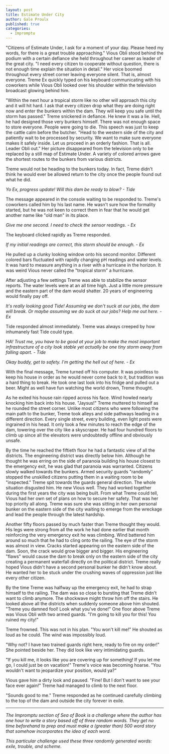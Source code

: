 ```yaml
---
layout: post
title: Estimate Under City
author: Gale Proulx
published: true
categories:
  - Impromptu
---
```


"Citizens of Estimate Under, I ask for a moment of your day. Please heed my words, for there is a great trouble approaching." Vious Obli stood behind the podium with a certain defiance she held throughout her career as leader of the great city. "I need every citizen to cooperate without question, there is not enough time explain the situation in detail." Her voice boomed throughout every street corner leaving everyone silent. That is, almost everyone. Treme Ex quickly typed on his keyboard communicating with his coworkers while Vious Obli looked over his shoulder within the television broadcast glowing behind him.

"Within the next hour a tropical storm like no other will approach this city and it will hit hard. I ask that every citizen drop what they are doing right now and enter the bunkers within the dam. They will keep you safe until the storm has passed." Treme snickered in defiance. He knew it was a lie. Hell, he had designed those very bunkers himself. There was not enough space to store everyone. People were going to die. This speech was just to keep the cattle calm before the butcher. "Head to the western side of the city and patiently wait to be processed by security. We want to make sure everyone makes it safely inside. Let us proceed in an orderly fashion. That is all. Leader Obli out." Her picture disappeared from the television only to be replaced by a still map of Estimate Under. A variety of colored arrows gave the shortest routes to the bunkers from various districts.

Treme would not be heading to the bunkers today. In fact, Treme didn't think he would ever be allowed return to the city once the people found out what he did.

_Yo Ex, progress update! Will this dam be ready to blow? - Tide_

The message appeared in the console waiting to be responded to. Treme's coworkers called him by his last name. He wasn't sure how the formality started, but he was not keen to correct them in fear that he would get another name like "old man" in its place.

_Give me one second. I need to check the sensor readings. - Ex_

The keyboard clicked rapidly as Treme responded.

_If my initial readings are correct, this storm should be enough. - Ex_

He pulled up a clunky looking window onto his second monitor. Different colored bars fluctuated with rapidly changing pH readings and water levels. It was hard to measure anything in a river with a hurricane in the horizon. It was weird Vious never called the "tropical storm" a hurricane.

After adjusting a few settings Treme was able to stabilize the sensor reports. The water levels were at an all time high. Just a little more pressure and the eastern part of the dam would shatter. 20 years of engineering would finally pay off.

_It's really looking good Tide! Assuming we don't suck at our jobs, the dam will break. Or maybe assuming we do suck at our jobs? Help me out here. - Ex_

Tide responded almost immediately. Treme was always creeped by how inhumanely fast Tide could type.

_HA! Trust me, you have to be good at your job to make the most important infrastructure of a city look stable yet actually be one tiny storm away from falling apart. - Tide_

_Okay buddy, get to safety. I'm getting the hell out of here. - Ex_

With the final message, Treme turned off his computer. It was pointless to keep his house in order as he would never come back to it, but tradition was a hard thing to break. He took one last look into his fridge and pulled out a beer. Might as well have fun watching the world drown, Treme thought.

As he exited his house rain ripped across his face. Wind howled nearly knocking him back into his house. "Jaysus!" Treme muttered to himself as he rounded the street corner. Unlike most citizens who were following the main path to the bunker, Treme took alleys and side pathways leading in a different direction. Every single street, every building, even light posts were ingrained in his head. It only took a few minutes to reach the edge of the dam, towering over the city like a skyscraper. He had four hundred floors to climb up since all the elevators were undoubtedly offline and obviously unsafe.

By the time he reached the fiftieth floor he had a fantastic view of all the districts. The engineering district was directly below him. Although he thought he was erring on the side of paranoia building his house closest to the emergency exit, he was glad that paranoia was warranted. Citizens slowly walked towards the bunkers. Armed security guards "randomly" stopped the unskilled citizens putting them in a waiting room to be "inspected." Treme spit towards the guards general direction. The whole situation disgusted him. He new Vious well. They had worked together during the first years the city was being built. From what Treme could tell, Vious had her own set of plans on how to secure her safety. That was her top priority all along. Treme was sure she was sitting in her own personal bunker on the eastern side of the city waiting to emerge from the wreckage and lead the people through the latest hardship.

Another fifty floors passed by much faster than Treme thought they would. His legs were strong from all the work he had done earlier that month reinforcing the very emergency exit he was climbing. Wind battered him around so much that he had to cling onto the railing. The eye of the storm was almost in view. Cracks started appearing on the eastern side of the dam. Soon, the crack would grow bigger and bigger. His engineering "flaws" would cause the dam to break only on the eastern side of the city creating a permanent waterfall directly on the political district. Treme really hoped Vious didn't have a second personal bunker he didn't know about. He wanted her to be stuck under the crushing waves of oppression just like every other citizen.

By the time Treme was halfway up the emergency exit, he had to strap himself to the railing. The dam was so close to bursting that Treme didn't want to climb anymore. The shockwave might throw him off the stairs. He looked above all the districts when suddenly someone above him shouted. "Treme you damned fool! Look what you've done!" One floor above Treme was Vious Obli with two armed guards. "I'm going to kill you for this! You ruined my city!"

Treme frowned. This was not in his plan. "You won't kill me!" He shouted as loud as he could. The wind was impossibly loud.

"Why not? I have two trained guards right here, ready to fire on my order!" She pointed beside her. They did look like very intimidating guards.

"If you kill me, it looks like you are covering up for something! If you let me go, I could just be on vacation!" Treme's voice was becoming hoarse. "You wouldn't want to jeopardize your position, would ya?"

Vious gave him a dirty look and paused. "Fine! But I don't want to see your face ever again!" Treme had managed to climb to the next floor.

"Sounds good to me." Treme responded as he continued carefully climbing to the top of the dam and outside the city forever in exile.

---

_The Impromptu section of Sea of Book is a challenge where the author has one hour to write a story based off of three random words. They get no time beforehand to prep and must make a (greater than) 500 word story that somehow incorporates the idea of each word._

_This particular challenge used these three randomly generated words: exile, trouble, and scheme._
